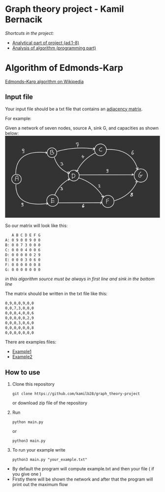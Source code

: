 # Graph theory project - Kamil Bernacik
*Shortcuts in the project:*
* [Analytical part of project (ad.1-8)](https://github.com/kamilb28/graph_theory-project/blob/main/Documents%20and%20assignments/Kamil_Bernacik-assignment.pdf)
* [Analysis of algorithm (programming part)](https://github.com/kamilb28/graph_theory-project/blob/main/Documents%20and%20assignments/analysis%20of%20algorithm.pdf)

# Algorithm of Edmonds-Karp
[Edmonds–Karp algorithm on Wikipedia](https://en.wikipedia.org/wiki/Edmonds–Karp_algorithm)

## Input file

Your input file should be a txt file that contains an [adjacency matrix](https://en.wikipedia.org/wiki/Adjacency_matrix).

For example:

Given a network of seven nodes, source A, sink G, and capacities as shown below:
![Graph](https://github.com/kamilb28/graph_theory-project/blob/main/Documents%20and%20assignments/graph.jpeg)

So our matrix will look like this:
```
   A B C D E F G
A: 0 9 0 0 9 0 0
B: 0 0 7 3 0 0 0
C: 0 0 0 4 0 0 6
D: 0 0 0 0 0 2 9
E: 0 0 0 3 0 6 0
F: 0 0 0 0 0 0 8
G: 0 0 0 0 0 0 0
```

*in this algorithm source must be always in first line and sink in the bottom line*

The matrix should be written in the txt file like this:
```
0,9,0,0,9,0,0
0,0,7,3,0,0,0
0,0,0,4,0,0,6
0,0,0,0,0,2,9
0,0,0,3,0,6,0
0,0,0,0,0,0,8
0,0,0,0,0,0,0
```

There are examples files:
* [Example1](example.txt)
* [Example2](example2.txt)


## How to use 

1.  Clone this repository
    ```
    git clone https://github.com/kamilb28/graph_theory-project
    ```
    or download zip file of the repository

2.  Run
    ```
    python main.py
    ```
    or 
    ```
    python3 main.py
    ```

3.  To run your example write
    ```
    python3 main.py "your_example.txt"
    ```

* By default the program will compute example.txt and then your file ( if you give one )
* Firstly there will be shown the network and after that the program will print out the maximum flow
